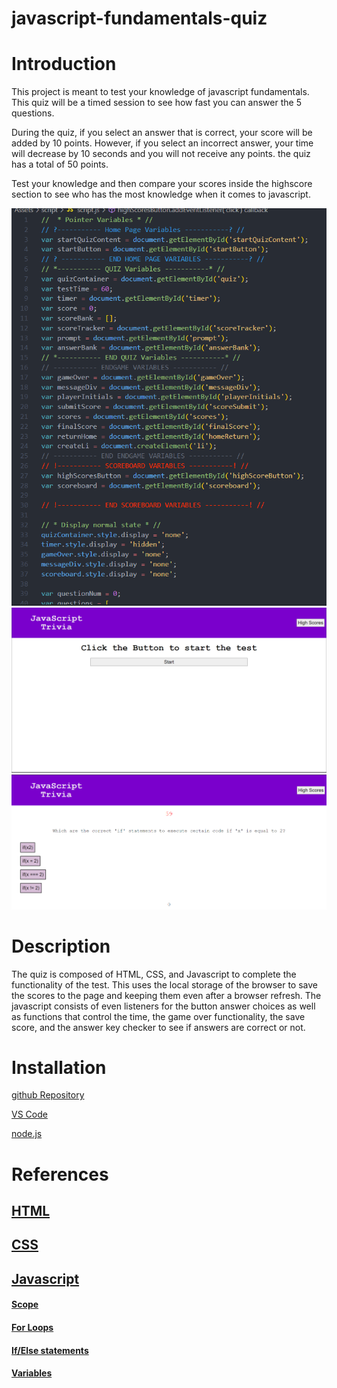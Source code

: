 # javascript-fundamentals-quiz

# Introduction

This project is meant to test your knowledge of javascript fundamentals. This quiz will be a timed session to see how fast you can answer the 5 questions.

During the quiz, if you select an answer that is correct, your score will be added by 10 points. However, if you select an incorrect answer, your time will decrease by 10 seconds and you will not receive any points. the quiz has a total of 50 points.

Test your knowledge and then compare your scores inside the highscore section to see who has the most knowledge when it comes to javascript.

![Javascript Code](Assets\images\jsCode.png)
![Deployed Site](Assets\images\DeployedApp.png)
![Deployed Site](Assets\images\DeployedApp2.png)

# Description

The quiz is composed of HTML, CSS, and Javascript to complete the functionality of the test. This uses the local storage of the browser to save the scores to the page and keeping them even after a browser refresh. The javascript consists of even listeners for the button answer choices as well as functions that control the time, the game over functionality, the save score, and the answer key checker to see if answers are correct or not.

# Installation

[github Repository](https://github.com/PN-Barnes/javascript-fundamentals-quiz)

[VS Code](https://code.visualstudio.com/)

[node.js](https://nodejs.org/en/)

# References

## [HTML](https://developer.mozilla.org/en-US/docs/Web/HTML)

## [CSS](https://developer.mozilla.org/en-US/docs/Web/CSS)

## [Javascript](https://developer.mozilla.org/en-US/docs/Web/JavaScript)

#### [Scope](https://developer.mozilla.org/en-US/docs/Glossary/Scope)

#### [For Loops](https://developer.mozilla.org/en-US/docs/Web/JavaScript/Reference/Statements/for)

#### [If/Else statements](https://developer.mozilla.org/en-US/docs/Web/JavaScript/Reference/Statements/if...else)

#### [Variables](https://developer.mozilla.org/en-US/docs/Web/JavaScript/Reference/Statements/var)
